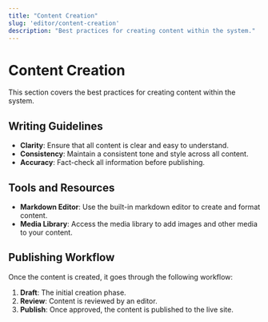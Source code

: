 ```yaml
---
title: "Content Creation"
slug: 'editor/content-creation'
description: "Best practices for creating content within the system."
---
```


# Content Creation

This section covers the best practices for creating content within the system.

## Writing Guidelines

- **Clarity**: Ensure that all content is clear and easy to understand.
- **Consistency**: Maintain a consistent tone and style across all content.
- **Accuracy**: Fact-check all information before publishing.

## Tools and Resources

- **Markdown Editor**: Use the built-in markdown editor to create and format content.
- **Media Library**: Access the media library to add images and other media to your content.

## Publishing Workflow

Once the content is created, it goes through the following workflow:

1. **Draft**: The initial creation phase.
2. **Review**: Content is reviewed by an editor.
3. **Publish**: Once approved, the content is published to the live site.
